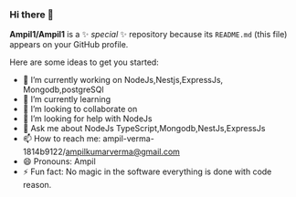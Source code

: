 ### Hi there 👋


**Ampil1/Ampil1** is a ✨ _special_ ✨ repository because its `README.md` (this file) appears on your GitHub profile.

Here are some ideas to get you started:

- 🔭 I’m currently working on NodeJs,Nestjs,ExpressJs, Mongodb,postgreSQl
- 🌱 I’m currently learning 
- 👯 I’m looking to collaborate on 
- 🤔 I’m looking for help with NodeJs
- 💬 Ask me about NodeJs TypeScript,Mongodb,NestJs,ExpressJs
- 📫 How to reach me: ampil-verma-1814b9122/ampilkumarverma@gmail.com
- 😄 Pronouns: Ampil
- ⚡ Fun fact: No magic  in the software everything is done with code reason.

